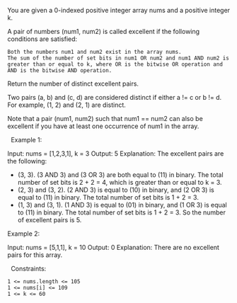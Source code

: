 You are given a 0-indexed positive integer array nums and a positive integer k.

A pair of numbers (num1, num2) is called excellent if the following conditions are satisfied:


	Both the numbers num1 and num2 exist in the array nums.
	The sum of the number of set bits in num1 OR num2 and num1 AND num2 is greater than or equal to k, where OR is the bitwise OR operation and AND is the bitwise AND operation.


Return the number of distinct excellent pairs.

Two pairs (a, b) and (c, d) are considered distinct if either a != c or b != d. For example, (1, 2) and (2, 1) are distinct.

Note that a pair (num1, num2) such that num1 == num2 can also be excellent if you have at least one occurrence of num1 in the array.

 
Example 1:

Input: nums = [1,2,3,1], k = 3
Output: 5
Explanation: The excellent pairs are the following:
- (3, 3). (3 AND 3) and (3 OR 3) are both equal to (11) in binary. The total number of set bits is 2 + 2 = 4, which is greater than or equal to k = 3.
- (2, 3) and (3, 2). (2 AND 3) is equal to (10) in binary, and (2 OR 3) is equal to (11) in binary. The total number of set bits is 1 + 2 = 3.
- (1, 3) and (3, 1). (1 AND 3) is equal to (01) in binary, and (1 OR 3) is equal to (11) in binary. The total number of set bits is 1 + 2 = 3.
So the number of excellent pairs is 5.

Example 2:

Input: nums = [5,1,1], k = 10
Output: 0
Explanation: There are no excellent pairs for this array.


 
Constraints:


	1 <= nums.length <= 105
	1 <= nums[i] <= 109
	1 <= k <= 60

